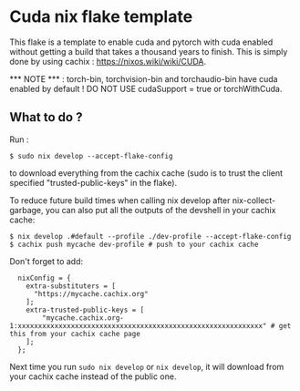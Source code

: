 # Cuda nix flake template
This flake is a template to enable cuda and pytorch with cuda enabled without getting a build that takes a thousand years to finish. This is simply done by using cachix : https://nixos.wiki/wiki/CUDA.

*** NOTE *** : torch-bin, torchvision-bin and torchaudio-bin have cuda enabled by default ! DO NOT USE cudaSupport = true or torchWithCuda.

## What to do ?
Run :
```
$ sudo nix develop --accept-flake-config
```
to download everything from the cachix cache (sudo is to trust the client specified "trusted-public-keys" in the flake).

To reduce future build times when calling nix develop after nix-collect-garbage, you can also put all the outputs of the devshell in your cachix cache:
```
$ nix develop .#default --profile ./dev-profile --accept-flake-config
$ cachix push mycache dev-profile # push to your cachix cache
```
Don't forget to add:
```
  nixConfig = {
    extra-substituters = [
      "https://mycache.cachix.org"
    ];
    extra-trusted-public-keys = [
        "mycache.cachix.org-1:xxxxxxxxxxxxxxxxxxxxxxxxxxxxxxxxxxxxxxxxxxxxxxxxxxxxxxxxxxxx" # get this from your cachix cache page
    ];
  };
```
Next time you run `sudo nix develop` or `nix develop`, it will download from your cachix cache instead of the public one.

